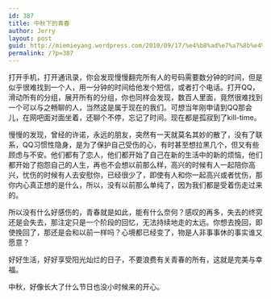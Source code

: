 ```yaml
---
id: 387
title: 中秋下的青春
author: Jerry
layout: post
guid: http://miemieyang.wordpress.com/2010/09/17/%e4%b8%ad%e7%a7%8b%e4%b8%8b%e7%9a%84%e9%9d%92%e6%98%a5
permalink: /?p=387
---
```

打开手机，打开通讯录，你会发现慢慢翻完所有人的号码需要数分钟的时间，但是似乎很难找到一个人，用一分钟的时间给他发个短信，或者打个电话。打开QQ，滑动所有的分组，展开所有的分组，你也同样会发现，数百人里面，竟然很难找到一个可以与之畅聊的人，当然这是属于现在的我们。可想当年刚申请到QQ那会儿，在网吧面对面坐着，还聊个不停，忘记了时间。现在都是孤寂到了kill-time。

慢慢的发现，曾经的许诺，永远的朋友，突然有一天就莫名其妙的散了，没有了联系，QQ习惯性隐身，是为了保护自己受伤的心，有时甚至想拉黑几个，但又有些顾虑与不安。他们都有了恋人，他们都开始了自己在新的生活中的新的烦恼，他们都开始了抱怨自己的人生，再也不会想以前那么样，高兴的时候有人一起陪你高兴，忧伤的时候有人去安慰你，已经很少了，即使有人和你一起高兴或者忧伤，那你内心真正想的是什么，所以，没有以前那么单纯了，因为我们都是受着伤走过来的。

所以没有什么好感伤的，青春就是如此，能有什么奈何？感叹的再多，失去的终究还是会失去，那注定只是一个阶段的回忆，无法持续地走的太远。你想去挽回，即使挽回了，那还是会和以前一样吗？心境都已经变了，物是人非事事休的事实谁又愿意？

好好生活，好好享受阳光灿烂的日子，不要浪费有关青春的所有，这就是完美与幸福。

中秋，好像长大了什么节日也没小时候来的开心。